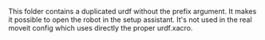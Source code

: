 This folder contains a duplicated urdf without the prefix argument. It makes it possible to open the robot in the setup assistant. It's not used in the real moveit config which uses directly the proper urdf.xacro.
